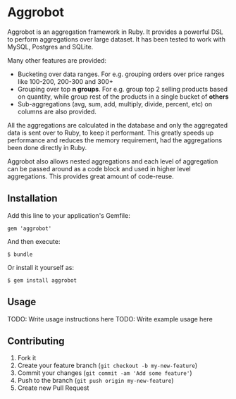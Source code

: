 # Aggrobot

Aggrobot is an aggregation framework in Ruby. It provides a powerful DSL to perform aggregations over large dataset. It has been tested to work with MySQL, Postgres and SQLite. 

Many other features are provided:
* Bucketing over data ranges. For e.g. grouping orders over price ranges like 100-200, 200-300 and 300+
* Grouping over top **n groups**. For e.g. group top 2 selling products based on quantity, while group rest of the products in a single bucket of **others**
*  Sub-aggregations (avg, sum, add, multiply, divide, percent, etc) on columns are also provided.

All the aggregations are calculated in the database and only the aggregated data is sent over to Ruby, to keep it performant. This greatly speeds up performance and reduces the memory requirement, had the aggregations been done directly in Ruby.

Aggrobot also allows nested aggregations and each level of aggregation can be passed around as a code block and used in higher level aggregations. This provides great amount of code-reuse.

## Installation

Add this line to your application's Gemfile:

    gem 'aggrobot'

And then execute:

    $ bundle

Or install it yourself as:

    $ gem install aggrobot

## Usage

TODO: Write usage instructions here
TODO: Write example usage here

## Contributing

1. Fork it
2. Create your feature branch (`git checkout -b my-new-feature`)
3. Commit your changes (`git commit -am 'Add some feature'`)
4. Push to the branch (`git push origin my-new-feature`)
5. Create new Pull Request

